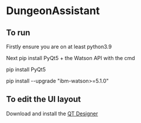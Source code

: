 # DungeonAssistant
## To run
Firstly ensure you are on at least python3.9 

Next pip install PyQt5 + the Watson API with the cmd 

pip install PyQt5

pip install --upgrade "ibm-watson>=5.1.0"

## To edit the UI layout
Download and install the [QT Designer](https://build-system.fman.io/qt-designer-download) 
